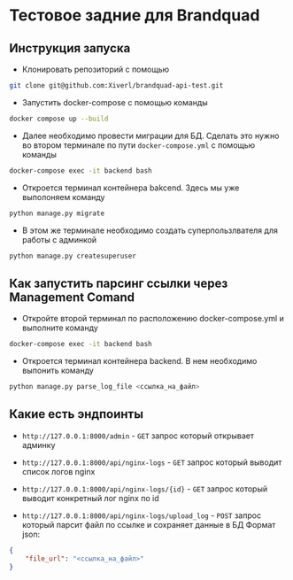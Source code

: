 # Тестовое задние для Brandquad

## Инструкция запуска


- Клонировать репозиторий с помощью 
```bash
git clone git@github.com:Xiverl/brandquad-api-test.git
```

- Запустить docker-compose с помощью команды 
```bash
docker compose up --build
```

- Далее необходимо провести миграции для БД. Сделать это нужно во втором терминале по
пути ```docker-compose.yml``` с помощью команды
```bash
docker-compose exec -it backend bash
```

- Откроется терминал контейнера bakcend. Здесь мы уже выполоняем команду
```bash
python manage.py migrate
```

- В этом же терминале необходимо создать суперпользлвателя для работы с админкой
```bash
python manage.py createsuperuser
```



## Как запустить парсинг ссылки через Management Comand


- Откройте второй терминал по расположению docker-compose.yml и выполните команду
```bash
docker-compose exec -it backend bash
```

- Откроется терминал контейнера backend. В нем необходимо выпонить команду
```bash
python manage.py parse_log_file <ссылка_на_файл>
```



## Какие есть эндпоинты

- ```http://127.0.0.1:8000/admin``` - ```GET``` запрос который открывает админку

- ```http://127.0.0.1:8000/api/nginx-logs``` - ```GET``` запрос который выводит список логов nginx
- ```http://127.0.0.1:8000/api/nginx-logs/{id}``` - ```GET``` запрос который выводит конкретный лог nginx по id

- ```http://127.0.0.1:8000/api/nginx-logs/upload_log``` - ```POST``` запрос который парсит файл по ссылке и сохраняет данные в БД
Формат json:
```json
{
    "file_url": "<ссылка_на_файл>"
}
```
